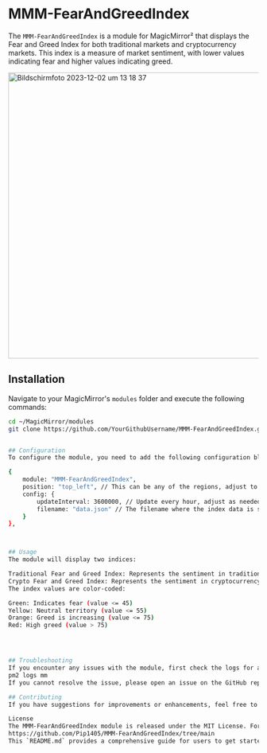 # MMM-FearAndGreedIndex

The `MMM-FearAndGreedIndex` is a module for MagicMirror² that displays the Fear and Greed Index for both traditional markets and cryptocurrency markets. This index is a measure of market sentiment, with lower values indicating fear and higher values indicating greed.

<img width="575" alt="Bildschirmfoto 2023-12-02 um 13 18 37" src="https://github.com/Pip1405/MMM-FearAndGreedIndex/assets/131299882/460b8133-aeeb-452f-bb89-2db95908060a">


## Installation

Navigate to your MagicMirror's `modules` folder and execute the following commands:

```bash
cd ~/MagicMirror/modules
git clone https://github.com/YourGithubUsername/MMM-FearAndGreedIndex.git


## Configuration
To configure the module, you need to add the following configuration block to the modules array in the config/config.js file:

{
    module: "MMM-FearAndGreedIndex",
    position: "top_left", // This can be any of the regions, adjust to your liking.
    config: {
        updateInterval: 3600000, // Update every hour, adjust as needed.
        filename: "data.json" // The filename where the index data is stored.
    }
},



## Usage
The module will display two indices:

Traditional Fear and Greed Index: Represents the sentiment in traditional markets.
Crypto Fear and Greed Index: Represents the sentiment in cryptocurrency markets.
The index values are color-coded:

Green: Indicates fear (value <= 45)
Yellow: Neutral territory (value <= 55)
Orange: Greed is increasing (value <= 75)
Red: High greed (value > 75)




## Troubleshooting
If you encounter any issues with the module, first check the logs for any error messages:
pm2 logs mm
If you cannot resolve the issue, please open an issue on the GitHub repository with a detailed description of the problem and any relevant logs.

## Contributing
If you have suggestions for improvements or enhancements, feel free to fork the repository and submit a pull request with your changes.

License
The MMM-FearAndGreedIndex module is released under the MIT License. For more details, please see the LICENSE file in the repository.
https://github.com/Pip1405/MMM-FearAndGreedIndex/tree/main
This `README.md` provides a comprehensive guide for users to get started with your module, including how to install, configure, and use it, along with update and troubleshooting instructions.






